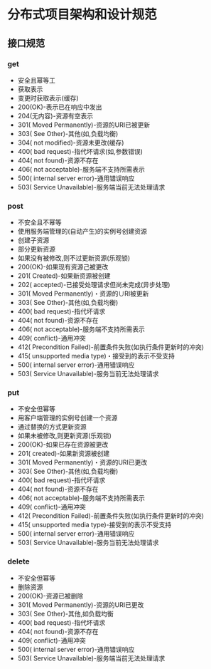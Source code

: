 # 分布式项目架构和设计规范

## 接口规范

### get

- 安全且幂等工
- 获取表示
- 变更时获取表示(缓存)
- 200(OK)-表示已在响应中发出
- 204(无内容)-资源有空表示
- 301( Moved Permanently)-资源的URI已被更新
- 303( See Other)-其他(如,负载均衡)
- 304( not modified)-资源未更改(缓存)
- 400( bad request)-指代坏请求(如,参数错误)
- 404( not found)-资源不存在
- 406( not acceptable)-服务端不支持所需表示
- 500( internal server error)-通用错误响应
- 503( Service Unavailable)-服务端当前无法处理请求

### post

- 不安全且不幂等
- 使用服务端管理的(自动产生)的实例号创建资源
- 创建子资源
- 部分更新资源
- 如果没有被修改,则不过更新资源(乐观锁)
- 200(OK)-如果现有资源己被更改
- 201( Created)-如果新资源被创建
- 202( accepted)-已接受处理请求但尚未完成(异步处理)
- 301( Moved Permanently)・资源的∪RI被更新
- 303( See Other)-其他(如,负载均衡)
- 400( bad request)-指代坏请求
- 404( not found)-资源不存在
- 406( not acceptable)-服务端不支持所需表示
- 409( conflict)-通用冲突
- 412( Precondition Failed)-前置条件失败(如执行条件更新时的冲突)
- 415( unsupported media type)・接受到的表示不受支持
- 500( internal server error)-通用错误响应
- 503( Service Unavailable)-服务当前无法处理请求

### put

- 不安全但幂等
- 用客户端管理的实例号创建一个资源
- 通过替换的方式更新资源
- 如果未被修改,则更新资源(乐观锁)
- 200(OK)-如果已存在资源被更改
- 201( created)-如果新资源被创建
- 301( Moved Permanently)・资源的URI已更改
- 303( See Other)-其他(如,负载均衡)
- 400( bad request)-指代坏请求
- 404( not found)-资源不存在
- 406( not acceptable)-服务端不支持所需表示
- 409( conflict)-通用冲突
- 412( Precondition Failed)-前置条件失败(如执行条件更新时的冲突)
- 415( unsupported media type)-接受到的表示不受支持
- 500( internal server error)-通用错误响应
- 503( Service Unavailable)-服务当前无法处理请求

### delete

- 不安全但幂等
- 删除资源
- 200(OK)-资源已被删除
- 301( Moved Permanently)-资源的URI已更改
- 303( See Other)-其他,如负载均衡
- 400( bad request)-指代坏请求
- 404( not found)-资源不存在
- 409( conflict)-通用冲突
- 500( internal server error)-通用错误响应
- 503( Service Unavailable)-服务端当前无法处理请求

































